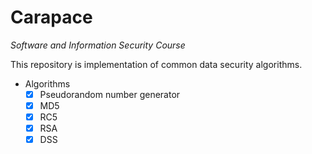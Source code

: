# Carapace

*Software and Information Security Course*

This repository is implementation of common data security algorithms.

- Algorithms
  - [x] Pseudorandom number generator
  - [x] MD5
  - [x] RC5
  - [x] RSA
  - [x] DSS
